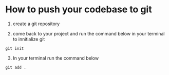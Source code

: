 # How to push your codebase to git

1. create a git repository

2. come back to your project and run the command below in your terminal to innitialize git 

```
git init
```
3. In your terminal run the command below

```
git add .
```